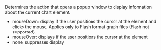 Determines the action that opens a popup window to display
information about the current chart element.

- mouseDown: display if the user positions the cursor at the element
and clicks the mouse. Applies only to Flash format graph files (Flash not supported).
- mouseOver: displays if the user positions the cursor at the element
- none: suppresses display
